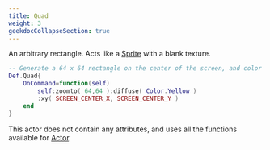 ```yaml
---
title: Quad
weight: 3
geekdocCollapseSection: true
---
```


An arbitrary rectangle. Acts like a [Sprite](../sprite/) with a blank texture.

```lua
-- Generate a 64 x 64 rectangle on the center of the screen, and color it Yellow.
Def.Quad{
	OnCommand=function(self)
		self:zoomto( 64,64 ):diffuse( Color.Yellow )
		:xy( SCREEN_CENTER_X, SCREEN_CENTER_Y )
	end
}
```

This actor does not contain any attributes, and uses all the functions available for [Actor](../actor/).